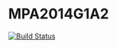 MPA2014G1A2
===========
[![Build Status](https://travis-ci.org/IUT-Blagnac/MPA2014G1A2.svg?branch=master)](https://travis-ci.org/IUT-Blagnac/MPA2014G1A2)